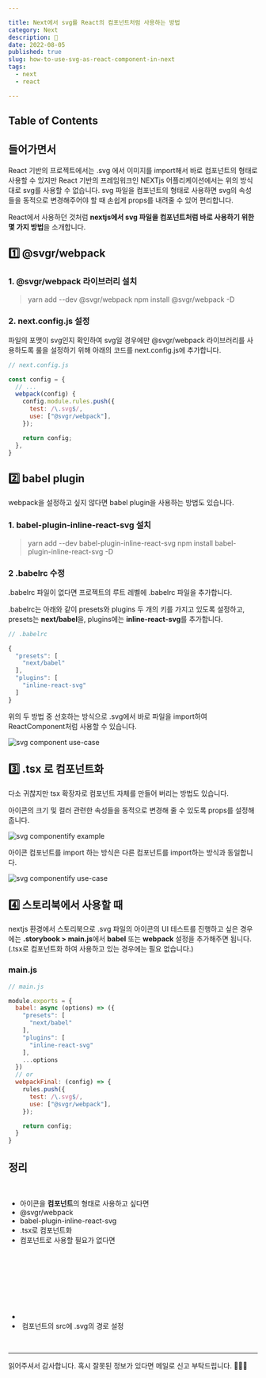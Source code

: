 ```yaml
---

title: Next에서 svg를 React의 컴포넌트처럼 사용하는 방법
category: Next
description: 🤔
date: 2022-08-05
published: true
slug: how-to-use-svg-as-react-component-in-next
tags:
  - next
  - react

---
```


## Table of Contents

## 들어가면서

React 기반의 프로젝트에서는 .svg 에서 이미지를 import해서 바로 컴포넌트의 형태로 사용할 수 있지만 React 기반의 프레임워크인 NEXTjs 어플리케이션에서는 위의 방식대로 svg를 사용할 수 없습니다. svg 파일을 컴포넌트의 형태로 사용하면 svg의 속성들을 동적으로 변경해주어야 할 때 손쉽게 props를 내려줄 수 있어 편리합니다.

React에서 사용하던 것처럼 **nextjs에서 svg 파일을 컴포넌트처럼 바로 사용하기 위한 몇 가지 방법**을 소개합니다.

## 1️⃣ @svgr/webpack

### 1. @svgr/webpack 라이브러리 설치

> yarn add --dev @svgr/webpack
> npm install @svgr/webpack -D

### 2. next.config.js 설정

파일의 포맷이 svg인지 확인하여 svg일 경우에만 @svgr/webpack 라이브러리를 사용하도록 룰을 설정하기 위해 아래의 코드를 next.config.js에 추가합니다.

```javascript
// next.config.js

const config = {
  // ...
  webpack(config) {
    config.module.rules.push({
      test: /\.svg$/,
      use: ["@svgr/webpack"],
    });

    return config;
  },
}
```

## 2️⃣ babel plugin

webpack을 설정하고 싶지 않다면 babel plugin을 사용하는 방법도 있습니다.

### 1. babel-plugin-inline-react-svg 설치

> yarn add --dev babel-plugin-inline-react-svg
> npm install babel-plugin-inline-react-svg -D

### 2 .babelrc 수정

.babelrc 파일이 없다면 프로젝트의 루트 레벨에 .babelrc 파일을 추가합니다.

.babelrc는 아래와 같이 presets와 plugins 두 개의 키를 가지고 있도록 설정하고, presets는 **next/babel**을, plugins에는 **inline-react-svg**를 추가합니다.

```javascript
// .babelrc

{
  "presets": [
    "next/babel"
  ],
  "plugins": [
    "inline-react-svg"
  ]
}
```

위의 두 방법 중 선호하는 방식으로 .svg에서 바로 파일을 import하여 ReactComponent처럼 사용할 수 있습니다.

![svg component use-case](https://zubetcha-blog.s3.ap-northeast-2.amazonaws.com/2022/08/2022-08-next-svg-use-case.png)

## 3️⃣ .tsx 로 컴포넌트화

다소 귀찮지만 tsx 확장자로 컴포넌트 자체를 만들어 버리는 방법도 있습니다.

아이콘의 크기 및 컬러 관련한 속성들을 동적으로 변경해 줄 수 있도록 props를 설정해줍니다.

![svg componentify example](https://zubetcha-blog.s3.ap-northeast-2.amazonaws.com/2022/08/2022-08-next-svg-component-example.png)

아이콘 컴포넌트를 import 하는 방식은 다른 컴포넌트를 import하는 방식과 동일합니다.

![svg componentify use-case](https://zubetcha-blog.s3.ap-northeast-2.amazonaws.com/2022/08/2022-08-next-svg-component-use-case.png)

## 4️⃣ 스토리북에서 사용할 때

nextjs 환경에서 스토리북으로 .svg 파일의 아이콘의 UI 테스트를 진행하고 싶은 경우에는 **.storybook > main.js**에서 **babel** 또는 **webpack** 설정을 추가해주면 됩니다. (.tsx로 컴포넌트화 하여 사용하고 있는 경우에는 필요 없습니다.)

### main.js

```javascript
// main.js

module.exports = {
  babel: async (options) => ({
    "presets": [
      "next/babel"
    ],
    "plugins": [
      "inline-react-svg"
    ],
    ...options
  })
  // or
  webpackFinal: (config) => {
    rules.push({
      test: /\.svg$/,
      use: ["@svgr/webpack"],
    });

    return config;
  }
}
```

## 정리

<br/>

- 아이콘을 **컴포넌트**의 형태로 사용하고 싶다면
- @svgr/webpack
- babel-plugin-inline-react-svg
- .tsx로 컴포넌트화
- 컴포넌트로 사용할 필요가 없다면
- <svg> 태그로 바로 삽입
- <Image> 컴포넌트의 src에 .svg의 경로 설정

<br/>

---

읽어주셔서 감사합니다. 혹시 잘못된 정보가 있다면 메일로 신고 부탁드립니다. 🙇🏻‍♀️
